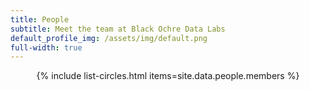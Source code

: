 ```yaml
---
title: People
subtitle: Meet the team at Black Ochre Data Labs
default_profile_img: /assets/img/default.png
full-width: true
---
```

<html>
 <center>
<style>

 .grid { 
  display: grid;
  grid-template-columns: repeat(4, 300px);
  grid-auto-rows: minmax(200px, auto);
  gap: 10px;
  align-items: start;
  margin-top: 1rem;
  margin-left: 4rem;
  margin-right: 4rem;
  word-break: normal
  }

</style>

<main class="grid">
{% include list-circles.html items=site.data.people.members %}
</main>
 </center>
</html>
